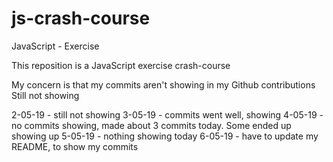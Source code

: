 # js-crash-course
JavaScript - Exercise 

This reposition is a JavaScript exercise crash-course

My concern is that my commits aren't showing in my Github contributions 
Still not showing 

2-05-19 - still not showing
3-05-19 - commits went well, showing
4-05-19 - no commits showing, made about 3 commits today. Some ended up showing up
5-05-19 - nothing showing today
6-05-19 - have to update my README, to show my commits
